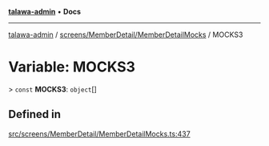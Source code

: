 [**talawa-admin**](../../../../README.md) • **Docs**

***

[talawa-admin](../../../../modules.md) / [screens/MemberDetail/MemberDetailMocks](../README.md) / MOCKS3

# Variable: MOCKS3

\> `const` **MOCKS3**: `object`[]

## Defined in

[src/screens/MemberDetail/MemberDetailMocks.ts:437](https://github.com/PalisadoesFoundation/talawa-admin/blob/b465221425f3dcc638f77fbf5f1ccedb8e0dd082/src/screens/MemberDetail/MemberDetailMocks.ts#L437)
